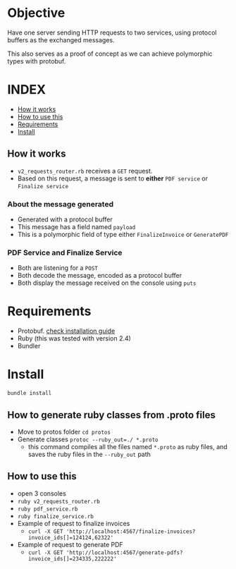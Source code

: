 # Objective

Have one server sending HTTP requests to two services, using protocol buffers as the exchanged messages.

This also serves as a proof of concept as we can achieve polymorphic types with protobuf.

# INDEX
  * [How it works](#How-it-works)
  * [How to use this](#How-to-use-this)
  * [Requirements](#Requirements)
  * [Install](#Install)

## How it works

* `v2_requests_router.rb` receives a `GET` request.
* Based on this request, a message is sent to **either** `PDF service` or `Finalize service`

### About the message generated
  * Generated with a protocol buffer
  * This message has a field named `payload`
  * This is a polymorphic field of type either `FinalizeInvoice` or `GeneratePDF`

### PDF Service and Finalize Service
  * Both are listening for a `POST`
  * Both decode the message, encoded as a protocol buffer
  * Both display the message received on the console using `puts`

# Requirements

* Protobuf. [check installation guide](https://github.com/protocolbuffers/protobuf)
* Ruby (this was tested with version 2.4)
* Bundler

# Install

`bundle install`

## How to generate ruby classes from .proto files

* Move to protos folder `cd protos`
* Generate classes `protoc --ruby_out=./ *.proto`
  * this command compiles all the files named `*.proto` as ruby files, and saves the ruby files in the `--ruby_out` path

## How to use this

* open 3 consoles
* `ruby v2_requests_router.rb`
* `ruby pdf_service.rb`
* `ruby finalize_service.rb`
* Example of request to finalize invoices
  * `curl -X GET 'http://localhost:4567/finalize-invoices?invoice_ids[]=124124,62322'`
* Example of request to generate PDF
  * `curl -X GET 'http://localhost:4567/generate-pdfs?invoice_ids[]=234335,222222'`
